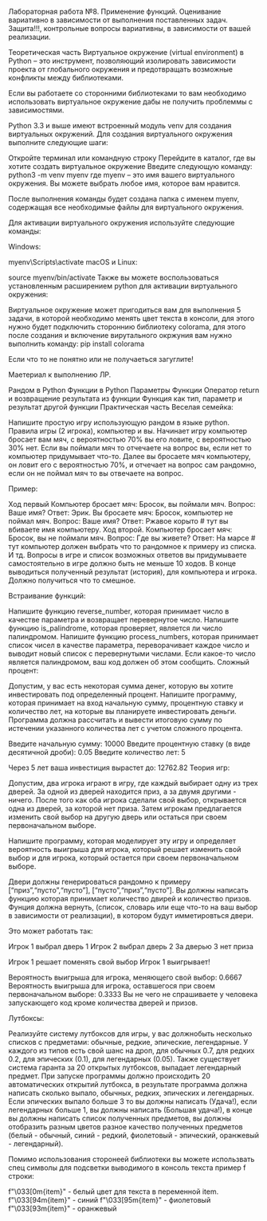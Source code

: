 Лабораторная работа №8. Применение функций.
Оценивание вариативно в зависимости от выполнения поставленных задач. Защита!!!, контрольные вопросы вариативны, в зависимости от вашей реализации.

Теоретическая часть
Виртуальное окружение (virtual environment) в Python – это инструмент, позволяющий изолировать зависимости проекта от глобального окружения и предотвращать возможные конфликты между библиотеками.

Если вы работаете со сторонними библиотеками то вам необходимо использовать виртуальное окружение дабы не получить проблеммы с зависимостями.

Python 3.3 и выше имеют встроенный модуль venv для создания виртуальных окружений. Для создания виртуального окружения выполните следующие шаги:

Откройте терминал или командную строку
Перейдите в каталог, где вы хотите создать виртуальное окружение
Введите следующую команду: python3 -m venv myenv
где myenv – это имя вашего виртуального окружения. Вы можете выбрать любое имя, которое вам нравится.

После выполнения команды будет создана папка с именем myenv, содержащая все необходимые файлы для виртуального окружения.

Для активации виртуального окружения используйте следующие команды:

Windows:

myenv\Scripts\activate
macOS и Linux:

source myenv/bin/activate
Также вы можете воспользоваться установленным расширением python для активации виртуального окружения:



Виртуальное окружение может пригодиться вам для выполнения 5 задачи, в которой необходимо менять цвет текста в консоли, для этого нужно будет подключить стороннию библиотеку colorama, для этого после создания и включение вирутального окржуния вам нужно выполнить команду: pip install colorama

Если что то не понятно или не получаеться загуглите!

Маетериал к выполнению ЛР.

Рандом в Python
Функции в Python
Параметры Функции
Оператор return и возвращение результата из функции
Функция как тип, параметр и результат другой функции
Практическая часть
Веселая семейка:

Напишите простую игру использующую рандом в языке python. Правила игры (2 игрока), компьютер и вы. Начинает игру компьютер бросает вам мяч, с вероятностью 70% вы его ловите, с вероятностью 30% нет. Если вы поймали мяч то отчечаете на вопрос вы, если нет то компьютер придумывает что-то. Далее вы бросаете мяч компьютеру, он ловит его с вероятностью 70%, и отчечает на вопрос сам рандомно, если он не поймал мяч то вы отвечаете на вопрос.

Пример:

Ход первый
Компьютер бросает мяч:
    Бросок, вы поймали мяч. 
    Вопрос: Ваше имя?
    Ответ: Эрик.
Вы бросаете мяч:
    Бросок, компьютер не поймал мяч. 
    Вопрос: Ваше имя?
    Ответ:  Ржавое корыто # тут вы вбиваете имя компьютеру. 
Ход второй. 
Компьютер бросает мяч:
    Бросок, вы не поймали мяч. 
    Вопрос: Где вы живете?
    Ответ: На марсе # тут компьютер должен выбрать что то рандомное к примеру из списка. 
И тд. 
Вопросы в игре и список возможных ответов вы придумываете самостоятельно в игре должно быть не меньше 10 ходов. В конце выводиться полученный результат (история), для компьютера и игрока. Должно получиться что то смешное.

Встраивание функций:

Напишите функцию reverse_number, которая принимает число в качестве параметра и возвращает перевернутое число.
Напишите функцию is_palindrome, которая проверяет, является ли число палиндромом.
Напишите функцию process_numbers, которая принимает список чисел в качестве параметра, переворачивает каждое число и выводит новый список с перевернутыми числами. Если какое-то число является палиндромом, ваш код должен об этом сообщить.
Сложный процент:

Допустим, у вас есть некоторая сумма денег, которую вы хотите инвестировать под определенный процент. Напишите программу, которая принимает на вход начальную сумму, процентную ставку и количество лет, на которые вы планируете инвестировать деньги. Программа должна рассчитать и вывести итоговую сумму по истечении указанного количества лет с учетом сложного процента.

Введите начальную сумму: 10000
Введите процентную ставку (в виде десятичной дроби): 0.05
Введите количество лет: 5

Через 5 лет ваша инвестиция вырастет до: 12762.82
Теория игр:

Допустим, два игрока играют в игру, где каждый выбирает одну из трех дверей. За одной из дверей находится приз, а за двумя другими - ничего. После того как оба игрока сделали свой выбор, открывается одна из дверей, за которой нет приза. Затем игрокам предлагается изменить свой выбор на другую дверь или остаться при своем первоначальном выборе.

Напишите программу, которая моделирует эту игру и определяет вероятность выигрыша для игрока, который решает изменить свой выбор и для игрока, который остается при своем первоначальном выборе.

Двери должны генерироваться рандомно к примеру [“приз”,“пусто”,“пусто”], [“пусто”,“приз”,“пусто”]. Вы должны написать функцию которая принимает количество двирей и количество призов. Фунция должна вернуть, (список, словарь или еще что-то на ваш выбор в зависимости от реализации), в котором будут имметировться двери.

Это может работать так:

Игрок 1 выбрал дверь 1
Игрок 2 выбрал дверь 2
За дверью 3 нет приза

Игрок 1 решает поменять свой выбор
Игрок 1 выигрывает!

Вероятность выигрыша для игрока, меняющего свой выбор: 0.6667
Вероятность выигрыша для игрока, оставшегося при своем первоначальном выборе: 0.3333
Вы не чего не спрашиваете у человека запускающего код кроме количества дверей и призов.

Лутбоксы:

Реализуйте систему лутбоксов для игры, у вас должнобыть несколько списков с предметами: обычные, редкие, эпические, легендарные. У каждого из типов есть свой шанс на дроп, для обычных 0.7, для редких 0.2, для эпических (0.1), для легендарных (0.05). Также существует система гаранта за 20 открытых лутбоксов, выпадает легендарный предмет. При запуске программы должно происходить 20 автоматических открытий лутбокса, в результате программа должна написать сколько выпало, обычных, редких, эпических и легендарных. Если эпических выпало больше 3 то вы должны написать (Удача!), если легендарных больше 1, вы должны написать (Большая удача!), в конце вы должны написать список полученных предметов, вы должны отобразить разным цветов разное качество полученных предметов (белый - обычный, синий - редкий, фиолетовый - эпический, оранжевый - легендарный).

Помимо использования сторонеей библиотеки вы можете использвать спец символы для подсветки выводимого в консоль текста пример f строки:

f"\033[0m{item}" - белый цвет для текста в переменной item.
f"\033[94m{item}" - синий
f"\033[95m{item}" - фиолетовый
f"\033[93m{item}" - оранжевый